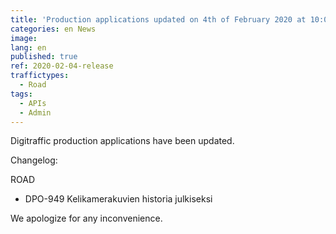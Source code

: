 ```yaml
---
title: 'Production applications updated on 4th of February 2020 at 10:00 AM – 12:00 PM (EET)'
categories: en News
image:
lang: en
published: true
ref: 2020-02-04-release
traffictypes:
  - Road
tags:
  - APIs
  - Admin
---
```


Digitraffic production applications have been updated.

Changelog:

ROAD

- DPO-949 Kelikamerakuvien historia julkiseksi

We apologize for any inconvenience.
